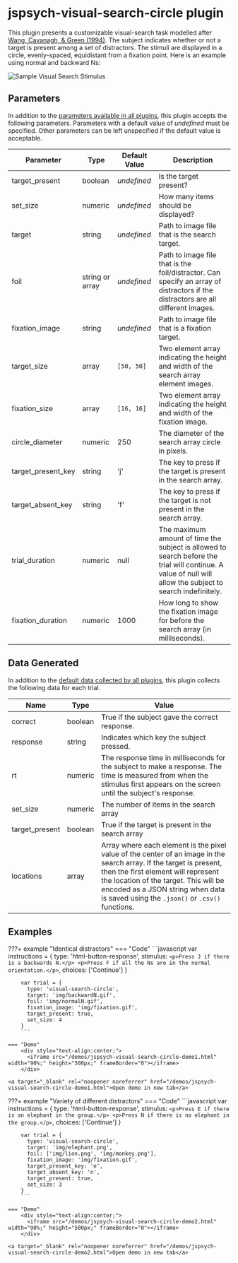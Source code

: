 # jspsych-visual-search-circle plugin

This plugin presents a customizable visual-search task modelled after [Wang, Cavanagh, & Green (1994)](http://dx.doi.org/10.3758/BF03206946). The subject indicates whether or not a target is present among a set of distractors. The stimuli are displayed in a circle, evenly-spaced, equidistant from a fixation point. Here is an example using normal and backward Ns:

![Sample Visual Search Stimulus](/img/visual_search_example.jpg)

## Parameters

In addition to the [parameters available in all plugins](/overview/plugins#parameters-available-in-all-plugins), this plugin accepts the following parameters. Parameters with a default value of *undefined* must be specified. Other parameters can be left unspecified if the default value is acceptable.

| Parameter          | Type            | Default Value | Description                              |
| ------------------ | --------------- | ------------- | ---------------------------------------- |
| target_present     | boolean         | *undefined*   | Is the target present?                   |
| set_size           | numeric         | *undefined*   | How many items should be displayed?      |
| target             | string          | *undefined*   | Path to image file that is the search target. |
| foil               | string or array | *undefined*   | Path to image file that is the foil/distractor. Can specify an array of distractors if the distractors are all different images. |
| fixation_image     | string          | *undefined*   | Path to image file that is a fixation target. |
| target_size        | array           | `[50, 50]`    | Two element array indicating the height and width of the search array element images. |
| fixation_size      | array           | `[16, 16]`    | Two element array indicating the height and width of the fixation image. |
| circle_diameter    | numeric         | 250           | The diameter of the search array circle in pixels. |
| target_present_key | string          | 'j'           | The key to press if the target is present in the search array. |
| target_absent_key  | string          | 'f'           | The key to press if the target is not present in the search array. |
| trial_duration     | numeric         | null          | The maximum amount of time the subject is allowed to search before the trial will continue. A value of null will allow the subject to search indefinitely. |
| fixation_duration  | numeric         | 1000          | How long to show the fixation image for before the search array (in milliseconds). |

## Data Generated

In addition to the [default data collected by all plugins](/overview/plugins#data-collected-by-all-plugins), this plugin collects the following data for each trial.

| Name           | Type        | Value                                    |
| -------------- | ----------- | ---------------------------------------- |
| correct        | boolean     | True if the subject gave the correct response. |
| response       | string      | Indicates which key the subject pressed. |
| rt             | numeric     | The response time in milliseconds for the subject to make a response. The time is measured from when the stimulus first appears on the screen until the subject's response. |
| set_size       | numeric     | The number of items in the search array  |
| target_present | boolean     | True if the target is present in the search array |
| locations      | array       | Array where each element is the pixel value of the center of an image in the search array. If the target is present, then the first element will represent the location of the target. This will be encoded as a JSON string when data is saved using the `.json()` or `.csv()` functions. |

## Examples

???+ example "Identical distractors"
    === "Code"
        ```javascript
        var instructions = {
          type: 'html-button-response',
          stimulus: `<p>Press J if there is a backwards N.</p>
            <p>Press F if all the Ns are in the normal orientation.</p>`,
          choices: ['Continue']
        }

        var trial = {
          type: 'visual-search-circle',
          target: 'img/backwardN.gif',
          foil: 'img/normalN.gif',
          fixation_image: 'img/fixation.gif',
          target_present: true,
          set_size: 4
        }
        ```
    
    === "Demo"
        <div style="text-align:center;">
          <iframe src="/demos/jspsych-visual-search-circle-demo1.html" width="90%;" height="500px;" frameBorder="0"></iframe>
        </div>

    <a target="_blank" rel="noopener noreferrer" href="/demos/jspsych-visual-search-circle-demo1.html">Open demo in new tab</a>

???+ example "Variety of different distractors"
    === "Code"
        ```javascript
        var instructions = {
          type: 'html-button-response',
          stimulus: `<p>Press E if there is an elephant in the group.</p>
            <p>Press N if there is no elephant in the group.</p>`,
          choices: ['Continue']
        }

        var trial = {
          type: 'visual-search-circle',
          target: 'img/elephant.png',
          foil: ['img/lion.png', 'img/monkey.png'],
          fixation_image: 'img/fixation.gif',
          target_present_key: 'e',
          target_absent_key: 'n',
          target_present: true,
          set_size: 3
        }
        ```

    === "Demo"
        <div style="text-align:center;">
          <iframe src="/demos/jspsych-visual-search-circle-demo2.html" width="90%;" height="500px;" frameBorder="0"></iframe>
        </div>

    <a target="_blank" rel="noopener noreferrer" href="/demos/jspsych-visual-search-circle-demo2.html">Open demo in new tab</a>